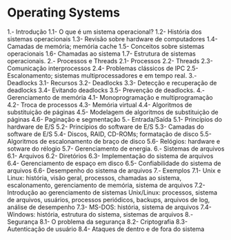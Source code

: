 # Operating Systems

1.- Introdução
1.1- O que é um sistema operacional?
1.2- História dos sistemas operacionais
1.3- Revisão sobre hardware de computadores
1.4- Camadas de memória; memória cache
1.5- Conceitos sobre sistemas operacionais
1.6- Chamadas ao sistema
1.7- Estrutura de sistemas operacionais.
2.- Processos e Threads
2.1- Processos
2.2- Threads
2.3- Comunicação interprocessos
2.4- Problemas clássicos de IPC
2.5- Escalonamento; sistemas multiprocessadores e em tempo real.
3.- Deadlocks
3.1- Recursos
3.2- Deadlocks
3.3- Detecção e recuperação de deadlocks
3.4- Evitando deadlocks
3.5- Prevenção de deadlocks.
4.- Gerenciamento de memória
4.1- Monoprogramação e multiprogramação
4.2- Troca de processos
4.3- Memória virtual
4.4- Algoritmos de substituição de páginas
4.5- Modelagem de algoritmos de substituição de páginas
4.6- Paginação e segmentação
5.- Entrada/Saída
5.1- Princípios do hardware de E/S
5.2- Princípios do software de E/S
5.3- Camadas do software de E/S
5.4- Discos, RAID, CD-ROMs; formatação de disco
5.5- Algoritmos de escalonamento de braço de disco
5.6- Relógios: hardware e sotware do rélogio
5.7- Gerenciamento de energia.
6.- Sistemas de arquivos
6.1- Arquivos
6.2- Diretórios
6.3- Implementação do sistema de arquivos
6.4- Gerenciamento de espaço em disco
6.5- Confiabilidade do sistema de arquivos
6.6- Desempenho do sistema de arquivos
7.- Exemplos
7.1- Unix e Linux: história, visão geral, processos, chamadas ao sistema, escalonamento, gerenciamento de memória, sistema de arquivos
7.2- Introdução ao gerenciamento de sistemas Unix/Linux: processos, sistema de arquivos, usuários, processos periódicos, backups, arquivos de log, análise de desempenho
7.3- MS-DOS: história, sistema de arquivos
7.4- Windows: história, estrutura do sistema, sistemas
de arquivos
8.- Segurança
8.1- O problema da segurança
8.2- Criptografia
8.3- Autenticação de usuário
8.4- Ataques de dentro e de fora do sistema
